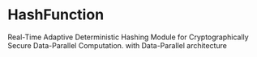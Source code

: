 # HashFunction
Real-Time Adaptive Deterministic Hashing Module for Cryptographically Secure Data-Parallel Computation. with Data-Parallel architecture
